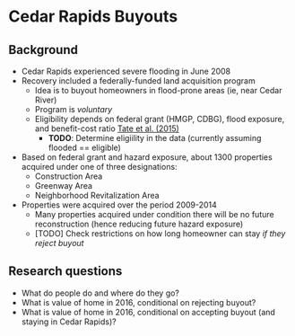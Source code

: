 # Cedar Rapids Buyouts #

## Background ##

- Cedar Rapids experienced severe flooding in June 2008
- Recovery included a federally-funded land acquisition program
     - Idea is to buyout homeowners in flood-prone areas (ie, near Cedar River)
     - Program is *voluntary*
     - Eligibility depends on federal grant (HMGP, CDBG), flood exposure, and 
       benefit-cost ratio 
       [Tate et al. (2015)](https://link.springer.com/article/10.1007/s11069-015-2060-8)
         - **TODO**: Determine eligiility in the data (currently assuming flooded == 
         eligible)
- Based on federal grant and hazard exposure, about 1300 properties acquired
  under one of three designations:
     - Construction Area
     - Greenway Area
     - Neighborhood Revitalization Area
- Properties were acquired over the period 2009-2014
     - Many properties acquired under condition there will be no future
       reconstruction (hence reducing future hazard exposure)
     - [TODO] Check restrictions on how long homeowner can stay *if they reject buyout*
       
## Research questions ##

- What do people do and where do they go?
- What is value of home in 2016, conditional on rejecting buyout?
- What is value of home in 2016, conditional on accepting buyout (and staying in Cedar Rapids)?
